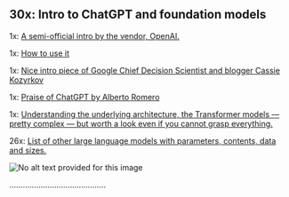 ## 30x: Intro to ChatGPT and foundation models

1x: [A semi-official intro by the vendor, OpenAI.](https://openai.com/blog/chatgpt/)

1x: [How to use it](https://www.digitaltrends.com/computing/how-to-use-openai-chatgpt-text-generation-chatbot/)

1x: [Nice intro piece of Google Chief Decision Scientist and blogger Cassie Kozyrkov](https://kozyrkov.medium.com/introducing-chatgpt-aa824ad89623)

1x: [Praise of ChatGPT by Alberto Romero](https://thealgorithmicbridge.substack.com/p/chatgpt-is-the-worlds-best-chatbot)

1x: [Understanding the underlying architecture, the Transformer models — pretty complex — but worth a look even if you cannot grasp everything.](https://towardsdatascience.com/transformers-141e32e69591)

26x: [List of other large language models with parameters, contents, data and sizes.](https://lifearchitect.ai/models/)

![No alt text provided for this image](https://media.licdn.com/dms/image/D5612AQEZWGsEC2TRoQ/article-inline_image-shrink_1500_2232/0/1679029143799?e=1687392000&v=beta&t=nxTKMwevXXxdZV6INm64YTv_E-F0b9gTSsmE5rc3J9k)

…………………………………….